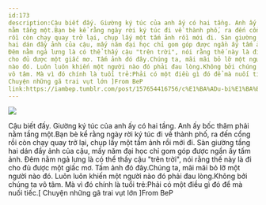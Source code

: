 ```yaml
---
id:173
description:Cậu biết đấy. Giường ký túc của anh ấy có hai tầng. Anh ấy bốc thăm phải
nằm tầng một.Bạn bè kể rằng ngày rời ký túc đi về thành phố, ra đến cổng
rồi còn chạy quay trở lại, chụp lấy một tấm ảnh rồi mới đi. Sàn giường tầng
hai dán đầy ảnh của cậu, mấy năm đại học chỉ gom góp được ngần ấy tấm ảnh.
Đêm nằm ngả lưng là có thể thấy cậu "trên trời", nói rằng thế này là đi
cho đủ được một giấc mơ. Tấm ảnh đó đây.Chúng ta, mãi mãi bỏ lỡ một người
nào đó. Luôn luôn khiến một người nào đó phải đau lòng.Không bởi chúng ta
vô tâm. Mà vì đó chính là tuổi trẻ:Phải có một điều gì đó để mà nuối tiếc.[
Chuyện những gã trai vụt lớn ]From BeP
link:https://iambep.tumblr.com/post/157654416756/c%E1%BA%ADu-bi%E1%BA%BFt-%C4%91%E1%BA%A5y-gi%C6%B0%E1%BB%9Dng-k%C3%BD-t%C3%BAc-c%E1%BB%A7a-anh-%E1%BA%A5y-c%C3%B3-hai
---
```


![](https://64.media.tumblr.com/a49d553b67516c0f590198f361d41599/tumblr_olvytgRrE81u3a9rjo1_500.jpg)

Cậu biết đấy. Giường ký túc của anh ấy có hai tầng. Anh ấy bốc thăm phải
nằm tầng một.Bạn bè kể rằng ngày rời ký túc đi về thành phố, ra đến cổng
rồi còn chạy quay trở lại, chụp lấy một tấm ảnh rồi mới đi. Sàn giường tầng
hai dán đầy ảnh của cậu, mấy năm đại học chỉ gom góp được ngần ấy tấm ảnh.
Đêm nằm ngả lưng là có thể thấy cậu "trên trời", nói rằng thế này là đi
cho đủ được một giấc mơ. Tấm ảnh đó đây.Chúng ta, mãi mãi bỏ lỡ một người
nào đó. Luôn luôn khiến một người nào đó phải đau lòng.Không bởi chúng ta
vô tâm. Mà vì đó chính là tuổi trẻ:Phải có một điều gì đó để mà nuối tiếc.[
Chuyện những gã trai vụt lớn ]From BeP